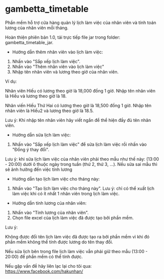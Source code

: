 # gambetta_timetable
Phần mềm hỗ trợ cửa hàng quản lý lịch làm việc của nhân viên và tính toán lương của nhân viên mỗi tháng.

Hoàn thiện phiên bản 1.0, tải trực tiếp file jar trong folder: gambetta_timetable_jar.

* Hướng dẫn thêm nhân viên vào lịch làm việc:
1. Nhấn vào "Sắp xếp lịch làm việc".
2. Nhấn vào "Thêm nhân viên vào lịch làm việc"
3. Nhập tên nhân viên và lương theo giờ của nhân viên.
  
 Ví dụ: 
   
   Nhân viên Hiếu có lương theo giờ là 18,000 đồng 1 giờ. Nhập tên nhân viên là Hiếu và lương theo giờ là 18.
   
   Nhân viến Hiếu Thứ Hai có lương theo giờ là 18,500 đồng 1 giờ. Nhập tên nhân viên là Hiếu2 và lương theo giờ là 18.5.
       
   Lưu ý: Khi nhập tên nhân viên hãy viết ngắn để thể hiện đầy đủ tên nhân viên.

* Hướng dẫn sửa lịch làm việc:
1. Nhấn vào "Sắp xếp lịch làm việc" để sửa lịch làm việc rồi nhấn vào "Đồng ý thay đổi".

Lưu ý: khi sửa lịch làm việc của nhân viên phải theo mẫu như thế này: (13:00 - 20:00) dưới ô thuộc ngày trong tuần (thứ 2, thứ 3, ...). Nếu sửa sai mẫu thì sẽ ảnh hưởng đến việc tính lương

* Hướng dẫn tạo lịch làm việc cho tháng này:
1. Nhấn vào "Tạo lịch làm việc cho tháng này".
Lưu ý: chỉ có thể xuất lịch làm việc khi có ít nhất 1 nhân viên trong lịch làm việc.

* Hướng dẫn tính lương của nhân viên:
1. Nhấn vào "Tính lương của nhân viên".
2. Chọn file excel của lịch làm việc đã được tạo bởi phần mềm.

Lưu ý:  

Không được đổi tên lịch làm việc đã được tạo ra bởi phần mềm vì khi đó phần mềm không thể tính được lương do tên thay đổi.

Nếu sửa lịch bên trong file lịch làm việc vẫn phải giữ theo mẫu (13:00 - 20:00) để phần mềm có thể tính được.

Nếu gặp vấn đề hãy liên lạc lại cho tôi qua:
https://www.facebook.com/hakunhan/

